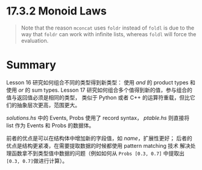 # 17.3.2 Monoid Laws

> Note that the reason `mconcat` uses `foldr` instead of `foldl` is due to the way
> that `foldr` can work with infinite lists, whereas `foldl` will force the evaluation.


# Summary

Lesson 16 研究如何组合不同的类型得到新类型：
使用 *and* 的 product types 和 使用 *or* 的 sum types.
Lesson 17 研究如何组合多个值得到新的值，参与组合的值与返回值必须是相同的类型，
类似于 Python 或者 C++ 的运算符重载，但比它们的抽象层次更高，范围更大。

*solutions.hs* 中的 Events, Probs 使用了 record syntax，
*ptable.hs* 则直接将 list 作为 Events 和 Probs 的数据体。

前者的优点是可以在结构体中增加新的字段值，如 *name*，扩展性更好；
后者的优点是结构更紧凑，在需要提取数据的时候都使用 pattern matching 技术
解决处理函数拿不到类型值中数据的问题（例如如何从 `Probs [0.3, 0.7]` 中提取出
`[0.3, 0.7]`做进行计算）。
